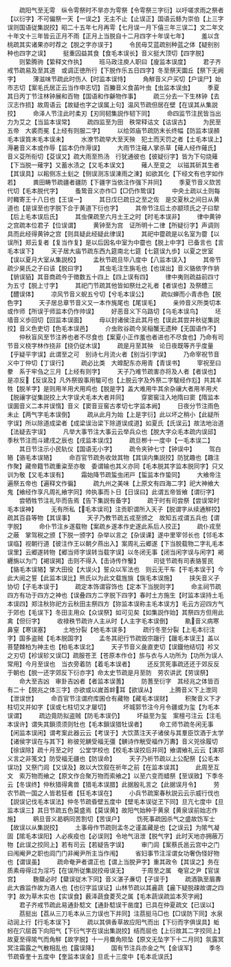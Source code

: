 <!-- { "loadSidebar": true } -->
　　疏阳气至无雩　纵令雩祭时不旱亦为雩祭【令雩祭三字衍】以吁嗟求雨之祭者【以衍字】不可偏祭一天【一误之】无主不止【止误正】国语云鲧为崇伯【上三字误则国语従集説挍】昭二十五年七月再雩【七月误一月下僖三年三误二】文二年文十年文十三年皆云正月不雨【正月上当脱自十二月四字十年误七年】
　　羞以含桃疏其实诸果亦时荐之【脱之字亦误于】
　　令民毋艾蓝疏别种蓝之体【疑别别种也四字之误】
　　挺重囚益其食【食毛本误长】音义挺大顶切【四字脱】
　　则絷腾驹【絷释文作执】
　　班马政注庾人职曰【廋监本误度】
　　君子齐戒节疏易及至其道　或调正徳所行【下脱作乐五日四字】冬至祭天圜丘【祭下无阙字】
　　薄滋味节疏此时伤人【时监本误恃】
　　角觧音义户买切【户误尸】始市志切【案毛氏居正云当作申志切】百螣音义食苖叶虫【虫监本误虫】
　　季夏其日丙丁节注林钟展和百物【国语和作龢物作事】
　　疏三分去一下生林钟【去汉志作损】故周语云【故疑也字之误属上句】温风节疏但居在壁【在误其从集説挍】
　　命泽人节注此时柔刃【刃同韧集説作韧下同】
　　命四监节注民皆当出力为艾之【当监本误常】
　　疏四监至为田　秩常释诂文【诂误古】
　　为民至五帝　大裘而冕【上经有则服二字】
　　以给郊庙节疏防末长终幅【防监本误頳毛本误筫末毛本误未】
　　水潦节疏举大至天殃　犯土而天罚之者【土毛本误上】溽暑音义本或作辱【监本仍作溽误】
　　大雨节注薙人掌杀草【薙人经作薙氏】音义芟所衔切【芟误又】疏大雨至热汤　行犹通彼也【彼疑衍字】皆为下句烧薙【下当脱一薙字】又蓄水渍之【又毛本误文】
　　薙人至变之　以镃其斫其生者【其误具】以耜侧冻土刬之【侧误测冻误涷雨之涷】如欲其化【下经文有也字如作若】
　　粪田畴节疏疆者疆防【下疆字当依注作强下并同】
　　季夏节音义欬苦代切【毛本脱代字】
　　蚤鸷音义亦作□【□仍作鸷误】
　　中央土疏以土则每时輙寄王十八日也【王误一】
　　其日戊巳疏日之至之佐　是交夏秋之间日从黄道也【是误至也字脱下合于黄道下衍也字】
　　其帝节注后土亦颛顼氏之子曰犂【后上毛本误后氏】
　　其虫倮疏至六月土王之时【时毛本误非】
　　律中黄钟之宫疏本位君子【位误谓】
　　黄钟至为宫　证所明十二律【所疑衍字】声调则具而此经得黄钟之宫【则具疑此经疑此律误】
　　其祀中霤疏是以名室为霤【以误所】郑云复者【复当作复】是以后因名中室为中霤也【脱上中字】已备言也【言毛本误下】
　　天子居大庙节疏东西九筵南北七筵【七筵误九歩】以夏之世室【误以夏月大室从集説校】
　　孟秋节疏旦毕八度中【八监本误入】
　　其帝节疏少昊氏之子曰该【脱曰字】
　　其虫毛注生旃毛也【也误出】音义貉依字作貈【貈误貊】其音商疏今于徴数五十四上【四上误有四】
　　律中夷则疏益前四寸为五寸【脱上寸字】
　　其祀门节疏其他皆如祭灶之礼者【者误也】及祭醴三【醴误体】
　　凉风节音义蜺五兮切【兮毛本误公】
　　疏似蝉而小青赤色【脱色字】
　　天子居总章节音义又一本作旄尾也【尾误毛】
　　亲帅音义所类切本或作师【所误于师监本仍作帅误】
　　好恶音义下乌路切【乌毛本误鸟】
　　坯墙音义歩回切【回监本误面】
　　毋以封诸侯注此其月也【误此其尝并秋従集説挍】音义色吏切【色毛本误邑】
　　介虫败谷疏今吴稲蟹无遗种【无国语作不】
　　仲秋盲风至节注养也者不尽食也【案夏小正作羞也者进也不尽食也】乃命有司节音义桡字林作挠非【挠仍従木误】
　　疏是月至其殃　论日夜既等齐乎度量【乎疑平字误】此谓至之可　别诗七月流火者【别当引字误】
　　乃命宰祝节音义中丁仲切【丁误行】
　　疏必比类　大皥配东亦用青【青误书】
　　宰祝至曰豢　系于牢刍之三月【上经有则字】
　　天子乃难节疏害亦将及人者【者误也】是凉反【反误及】凡外祭毁事用駹可也【上脱云字及外祭二字駹经作尨】共其羊牲【脱羊字】是则用羊用犬用鸡也【脱是字】盖大难用牛其余杂禳大者用羊用犬【脱禳字従集説挍上大字误犬毛本大者并同】
　　穿窦窖注入地隋曰窦【隋监本误圎音义二本并误惰】音义【窦音豆窖古孝切七字监本阙】
　　日夜分节注雨色未止【两气字毛本误倒】
　　疏从此月为始【上是字衍】此以坏之稍小【此疑所字误】所以除道成梁者【成梁误治梁下除道误成道】如夏氏【氏误云】故法地治道【法疑去字误】
　　凡举大事节注大事云云举兵众也【脱大字众毛本疏内误邱】季秋节注而斗建戌之辰也【戌监本误戊】
　　疏旦栁十一度中【一毛本误二】
　　其日节注示小民轨仪【国语无小字】
　　疏令夹钟七寸【钟误中】
　　驾白辂【骆毛本误辂】
　　命百官节疏务收敛其物【其误内集説挍】防犹趣也【趣注作聚】藏帝籍节疏重粢至亦敬　委谓输也其义亦同【毛本脱其字监本脱同字】只又训为敬【又毛本误有】
　　霜始降节疏蜇虫闭戸【蜇监本作蛰同】
　　大飨帝注遍祭五帝也【遍释文作徧】
　　疏九州之美味【上原文有四海二字】祀大神飨大鬼【飨经作享凡周礼飨字同】帅执事而卜日【日误曰】此谓五帝皆飨【谓衍字】
　　尝牺牲节注礼毕而告焉【告下集説有备字】
　　疏于时有司尝祭【尝误常时毛本误神】
　　无有所私【毛本误司】注贡职谓所入天子【脱谓字从续通觧挍】疏其百县等物【其误事】
　　天子乃教节疏五戎至颁之　故知五戎谓五兵也【谓字脱】
　　命仆节注乡遂载物【案疏乡遂本作史遂此系后人挍正】
　　疏仆戎至之蔽　掌驾税之颁【下脱一颁字】杂举以言之【杂误课】遂中里宰邻长也【邻毛本误临】视朝行道【彼注作王以朝夕燕出入】案周礼云郷遂【下当脱载物二字礼毛本误里】云郷遂转物【郷当师字误转当载字误】以冬闭无事【闭当闲字误与闲字】褐纒旃以为门【褐误掲】击则不得入【击诗传作轚】
　　司徒节疏有司表貉誓民【貉毛本误辂】掌大田役【大误火】誓众以军法也　则云无干车【干毛本误于】今此大阅之誓【此监本误比】熊氏以为此文载旌旐【旐毛本误施】
　　挟矢音义子协切【子毛本误于】
　　疏定本饰谓容饰也【定本下当脱则字】
　　命主祠节疏四方有功于四方之神也【误叠四方二字脱下四字】春时土方施生【时监本误持土毛本误四】郑注秋狝祀方云秋田主祭四方【狝监本误称主毛本误方】毛云方迎四方气于郊也【毛误下】冬田主用众【众误祭】如可见矣【如集説作始】其祭四方但用此禽【但衍字】
　　收禄秩节疏许人主从时【人主字毛本误倒】
　　鼽音义病寒鼻窒【寒误塞】
　　土地分裂【地毛本误多】
　　疏行冬至分裂【上毛本衍注字】国多盗贼【毛本脱国字】
　　孟冬其祀行节疏毁宗躐行【躐毛本误王】盖以菩楚棘柏为神主也【柏毛本误北】
　　天子节音义彘直吏切【误鐡他结切】袗又之刃切【袗误轸又误□】疏服苍玊【苍原本作仓】旂与衣与人功所为【功所为误人常用】今月至误也　当衣旁着防【着毛本误者】
　　还反赏死事疏还还于郊反反于朝也【脱一还字郊反下衍亦字】命太史节疏是月至防　劳农讲武【劳误祭】
　　命大至吉凶　审卦吉凶者【者监本误蓍】
　　防蓍至衍字　其经兆之体皆百有二十【脱兆之体三字】亦欲或以嵗首衅耳【欲误从】
　　上腾音义下上泄同【泄误世】
　　命百官节注谓府库囷仓有藏物【藏毛本误财】
　　积聚音义下才柱切又并如字【误或七柱切又才屡切】
　　坏城郭节注今月令疆或为玺【为毛本误谓】
　　疏边竟防拟盗贼【防毛本误仍】
　　坏益至为玺　案檀弓注云【注毛本误许】谓失其鎻须须则牡也【毛本鎻误猎牡误者】
　　命工师节疏冬闲无事【闲监本误闲】谓考案此器云云【考误于】大饮蒸注天子诸侯与其羣臣饮酒于太学【诸侯字误在与其下】称彼兕觵受福无彊【觵诗作觥受福作万夀】音义兕徐履切【徐误除】疏十月至之时　公堂学校也【校毛本误挍后并同】飨谓飨礼云云【演郑义言之非笺文】防受福无疆也【防误命】
　　天子乃祈节疏以上公配祭【公毛本误功】又祭门闾【又误及】故以大饮叙在祈年之前【在监本误其】
　　此周至互文　索万物而飨之【原文作合聚万物而索飨之】以至六变而蜡祭【至误致】下季冬云【冬误终】仲秋猎得禽兽【猎毛本误腊】此据殷礼言之【此据误月令】
　　劳农节疏一国之人皆若狂者【狂毛本误在】
　　小兵节疏案春秋説云云示威行伐也【説误记伐毛本误法】仲冬节疏昏壁五度中【壁毛本误従玊下同】旦亢七度中【旦监本误三】其日节疏五色莫盛焉【莫误黄】故阳气始种于黄泉【黄泉误前始志作施】
　　鹖旦音义曷鹖同苦割切【苦误户】
　　饬死事疏因杀气之盛故饬军士【故误以从集説挍】
　　土事毋作节疏则孟冬之谨盖藏是也【之误云】为隂气凝固【隂毛本误阳】人必疾疫也【必误则】令地气沮泄【脱气字】此时天地亦拥蔽万物【此误之挍同上】若有司云【若疑告字误】
　　审门闾【案蔡氏邕云宫中之门曰闱阉尹之职也闾门门非阉尹所主当作闱】
　　省妇事节注淫谓女功奢伪怪好物也【谓误虽】
　　疏命奄尹者谓正也【谓上当脱尹字】重其政令【其误之】务在质素毋得过为淫巧【在误所従集説挍毋误无】
　　于周至之属　奄官之尹【官误宫】
　　麴糵必时【糵误従木下同】音义湛子亷切【子误于】
　　疏酒孰至眉夀　此大酋监作故为酒人也【也衍字监误证】山林节疏以其麄蔬【麄下疑脱疎故谓之四字】故为草木实也【实误食】薮泽蔬食菱芡之属【毛本蔬误疏监本芡字阙】
　　君子齐戒节疏此易通卦騐文【通卦騐误干凿度】已具在仲夏疏文【已误以】
　　茘挺出【荔从三刀毛本从三力误也下并同】注茘挺马□也【□误防下同】水泉动润上行【行毛本误下】
　　疏以其俱香草故应阳气而出【下衍而字俱误具】蚯蚓在穴屈首下向阳气【下衍气字在误出集説挍】结而屈也【上衍故其二字挍同上】故夏至得隂气而角觧【故字脱】十一月麋角陨坠【原文无坠字下十二月同】氛露冥冥注霜露之气散相乱也【露误降】
　　国有节注兵亦金之气【金误军】
　　季冬节疏昏奎十五度中【奎监本误金】旦氐十三度中【毛本氐误氏】
